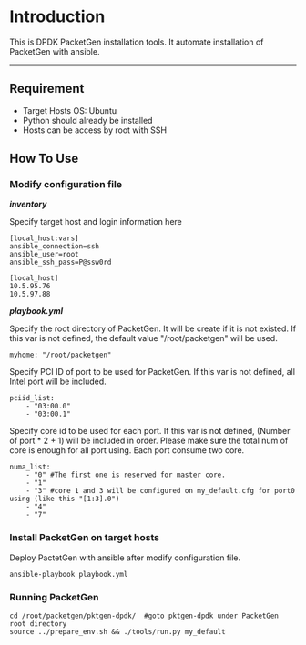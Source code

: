 Introduction
===========================
This is DPDK PacketGen installation tools. It automate installation of PacketGen with ansible. 


****

## Requirement
- Target Hosts OS: Ubuntu
- Python should already be installed
- Hosts can be access by root with SSH


## How To Use
### Modify configuration file
___inventory___

Specify target host and login information here
```
[local_host:vars]
ansible_connection=ssh
ansible_user=root
ansible_ssh_pass=P@ssw0rd

[local_host]
10.5.95.76
10.5.97.88
```  
  



___playbook.yml___

Specify the root directory of PacketGen. It will be create if it is not existed. If this var is not defined, the default value "/root/packetgen" will be used.
```
myhome: "/root/packetgen"
```  
  
Specify PCI ID of port to be used for PacketGen. If this var is not defined, all Intel port will be included.
```
pciid_list:
	- "03:00.0"
	- "03:00.1"
```  
  
Specify core id to be used for each port. If this var is not defined, (Number of port * 2 + 1) will be included in order. Please make sure the total num of core is enough for all port using. Each port consume two core.
```
numa_list:
	- "0" #The first one is reserved for master core.
	- "1"
	- "3" #core 1 and 3 will be configured on my_default.cfg for port0 using (like this "[1:3].0")
	- "4"
	- "7"
```  
  
### Install PacketGen on target hosts
Deploy PactetGen with ansible after modify configuration file.
```
ansible-playbook playbook.yml
```
  
### Running PacketGen
```
cd /root/packetgen/pktgen-dpdk/  #goto pktgen-dpdk under PacketGen root directory
source ../prepare_env.sh && ./tools/run.py my_default
```
